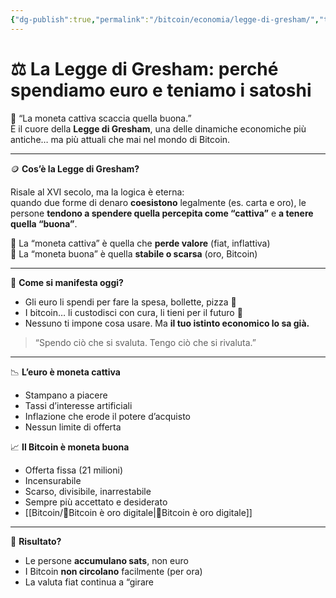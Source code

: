 ```yaml
---
{"dg-publish":true,"permalink":"/bitcoin/economia/legge-di-gresham/","title":"⚖️ La Legge di Gresham: perché spendiamo euro e teniamo i satoshi","tags":["Economia","Bitcoin","Gresham","Denaro","Inflazione"]}
---
```



# ⚖️ La Legge di Gresham: perché spendiamo euro e teniamo i satoshi

🧠 “La moneta cattiva scaccia quella buona.”  
È il cuore della **Legge di Gresham**, una delle dinamiche economiche più antiche… ma più attuali che mai nel mondo di Bitcoin.

---

🪙 **Cos’è la Legge di Gresham?**

Risale al XVI secolo, ma la logica è eterna:  
quando due forme di denaro **coesistono** legalmente (es. carta e oro), le persone **tendono a spendere quella percepita come “cattiva”** e **a tenere quella “buona”**.

🎯 La “moneta cattiva” è quella che **perde valore** (fiat, inflattiva)  
🎯 La “moneta buona” è quella **stabile o scarsa** (oro, Bitcoin)

---

💸 **Come si manifesta oggi?**

- Gli euro li spendi per fare la spesa, bollette, pizza 🍕  
- I bitcoin… li custodisci con cura, li tieni per il futuro 🚀  
- Nessuno ti impone cosa usare. Ma **il tuo istinto economico lo sa già.**

> “Spendo ciò che si svaluta. Tengo ciò che si rivaluta.”

---

📉 **L’euro è moneta cattiva**

- Stampano a piacere  
- Tassi d’interesse artificiali  
- Inflazione che erode il potere d’acquisto  
- Nessun limite di offerta

📈 **Il Bitcoin è moneta buona**

- Offerta fissa (21 milioni)  
- Incensurabile  
- Scarso, divisibile, inarrestabile  
- Sempre più accettato e desiderato
- [[Bitcoin/🥇Bitcoin è oro digitale\|🥇Bitcoin è oro digitale]]

---

🔄 **Risultato?**

- Le persone **accumulano sats**, non euro  
- I Bitcoin **non circolano** facilmente (per ora)  
- La valuta fiat continua a “girare